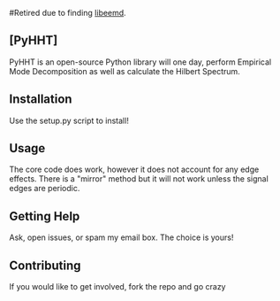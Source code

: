 #Retired due to finding [libeemd](https://bitbucket.org/luukko/libeemd).

## [PyHHT]

PyHHT is an open-source Python library will one day, perform Empirical Mode Decomposition as well as calculate the Hilbert Spectrum.

Installation
------------

Use the setup.py script to install!

Usage
-----

The core code does work, however it does not account for any edge effects.
There is a "mirror" method but it will not work unless the signal edges are periodic.

Getting Help
------------

Ask, open issues, or spam my email box.
The choice is yours!

Contributing
------------

If you would like to get involved, fork the repo and go crazy
